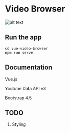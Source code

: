 # Video Browser
![alt text](https://github.com/liz-peng/vue-video-browser/blob/master/vue-video-browser/demo/vue-video-browser.gif "video browser") 

## Run the app
```
cd vue-video-browser
npm run serve
```

## Documentation
Vue.js

Youtube Data API v3

Bootstrap 4.5

## TODO
1. Styling
